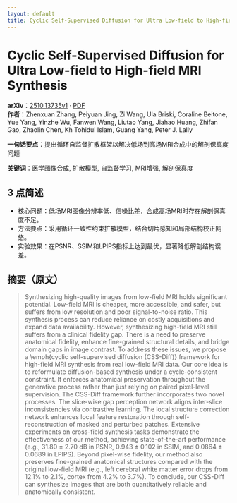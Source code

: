 ```yaml
---
layout: default
title: Cyclic Self-Supervised Diffusion for Ultra Low-field to High-field MRI Synthesis
---
```


# Cyclic Self-Supervised Diffusion for Ultra Low-field to High-field MRI Synthesis
**arXiv**：[2510.13735v1](https://arxiv.org/abs/2510.13735) · [PDF](https://arxiv.org/pdf/2510.13735.pdf)  
**作者**：Zhenxuan Zhang, Peiyuan Jing, Zi Wang, Ula Briski, Coraline Beitone, Yue Yang, Yinzhe Wu, Fanwen Wang, Liutao Yang, Jiahao Huang, Zhifan Gao, Zhaolin Chen, Kh Tohidul Islam, Guang Yang, Peter J. Lally  

**一句话要点**：提出循环自监督扩散框架以解决低场到高场MRI合成中的解剖保真度问题

**关键词**：医学图像合成, 扩散模型, 自监督学习, MRI增强, 解剖保真度

## 3 点简述
- 核心问题：低场MRI图像分辨率低、信噪比差，合成高场MRI时存在解剖保真度不足。
- 方法要点：采用循环一致性约束扩散模型，结合切片感知和局部结构校正网络。
- 实验效果：在PSNR、SSIM和LPIPS指标上达到最优，显著降低解剖结构误差。

## 摘要（原文）

> Synthesizing high-quality images from low-field MRI holds significant
> potential. Low-field MRI is cheaper, more accessible, and safer, but suffers
> from low resolution and poor signal-to-noise ratio. This synthesis process can
> reduce reliance on costly acquisitions and expand data availability. However,
> synthesizing high-field MRI still suffers from a clinical fidelity gap. There
> is a need to preserve anatomical fidelity, enhance fine-grained structural
> details, and bridge domain gaps in image contrast. To address these issues, we
> propose a \emph{cyclic self-supervised diffusion (CSS-Diff)} framework for
> high-field MRI synthesis from real low-field MRI data. Our core idea is to
> reformulate diffusion-based synthesis under a cycle-consistent constraint. It
> enforces anatomical preservation throughout the generative process rather than
> just relying on paired pixel-level supervision. The CSS-Diff framework further
> incorporates two novel processes. The slice-wise gap perception network aligns
> inter-slice inconsistencies via contrastive learning. The local structure
> correction network enhances local feature restoration through
> self-reconstruction of masked and perturbed patches. Extensive experiments on
> cross-field synthesis tasks demonstrate the effectiveness of our method,
> achieving state-of-the-art performance (e.g., 31.80 $\pm$ 2.70 dB in PSNR,
> 0.943 $\pm$ 0.102 in SSIM, and 0.0864 $\pm$ 0.0689 in LPIPS). Beyond pixel-wise
> fidelity, our method also preserves fine-grained anatomical structures compared
> with the original low-field MRI (e.g., left cerebral white matter error drops
> from 12.1$\%$ to 2.1$\%$, cortex from 4.2$\%$ to 3.7$\%$). To conclude, our
> CSS-Diff can synthesize images that are both quantitatively reliable and
> anatomically consistent.

